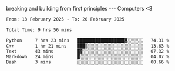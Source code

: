 breaking and building from first principles --- Computers <3

<!--START_SECTION:waka-->

```txt
From: 13 February 2025 - To: 20 February 2025

Total Time: 9 hrs 56 mins

Python     7 hrs 23 mins   ██████████████████▓░░░░░░   74.31 %
C++        1 hr 21 mins    ███▒░░░░░░░░░░░░░░░░░░░░░   13.63 %
Text       43 mins         █▓░░░░░░░░░░░░░░░░░░░░░░░   07.32 %
Markdown   24 mins         █░░░░░░░░░░░░░░░░░░░░░░░░   04.07 %
Bash       3 mins          ░░░░░░░░░░░░░░░░░░░░░░░░░   00.66 %
```

<!--END_SECTION:waka-->
